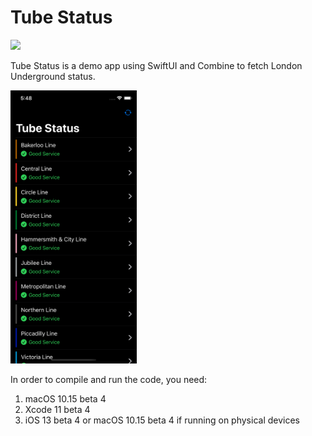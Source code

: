 # Tube Status
<img src="http://forthebadge.com/images/badges/made-with-swift.svg" height="30">

Tube Status is a demo app using SwiftUI and Combine to fetch London Underground status.

<img src="screenshot.png" width="40%">

In order to compile and run the code, you need:
1. macOS 10.15 beta 4
1. Xcode 11 beta 4
1. iOS 13 beta 4 or macOS 10.15 beta 4 if running on physical devices
